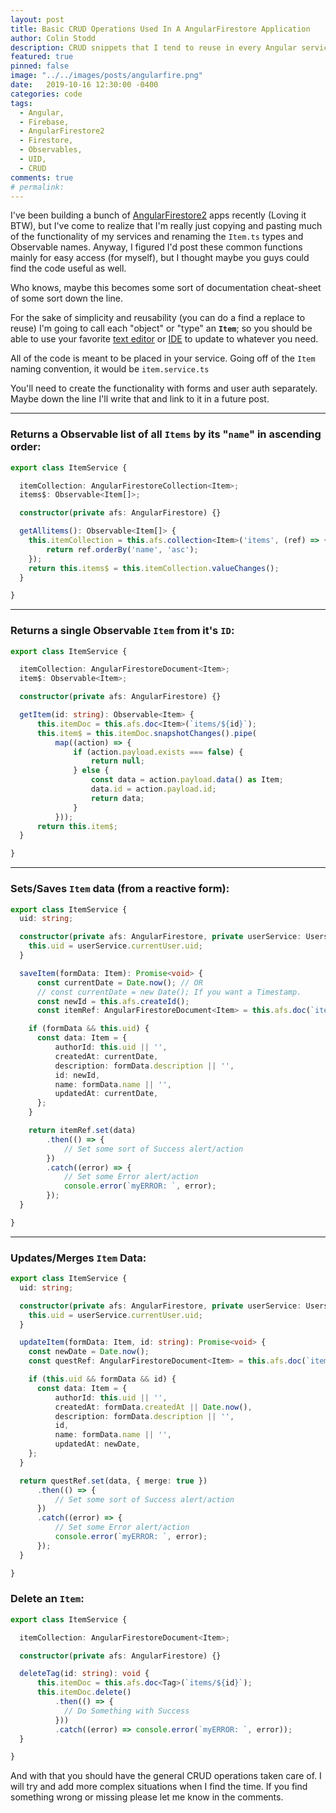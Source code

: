 ```yaml
---
layout: post
title: Basic CRUD Operations Used In A AngularFirestore Application
author: Colin Stodd
description: CRUD snippets that I tend to reuse in every Angular service
featured: true
pinned: false
image: "../../images/posts/angularfire.png"
date:   2019-10-16 12:30:00 -0400
categories: code
tags:
  - Angular,
  - Firebase,
  - AngularFirestore2
  - Firestore,
  - Observables,
  - UID,
  - CRUD
comments: true
# permalink:
---
```


I've been building a bunch of <a href="https://github.com/angular/angularfire2" target="_blank" rel="noopener">AngularFirestore2</a> apps recently (Loving it BTW), but I've come to realize that I'm really just copying and pasting much of the functionality of my services and renaming the `Item.ts` types and Observable names. Anyway, I figured I'd post these common functions mainly for easy access (for myself), but I thought maybe you guys could find the code useful as well.

Who knows, maybe this becomes some sort of documentation cheat-sheet of some sort down the line.

For the sake of simplicity and reusability (you can do a find a replace to reuse) I'm going to call each "object" or "type" an **`Item`**; so you should be able to use your favorite <a href="https://code.visualstudio.com/" target="_blank" rel="noopener" title="Visual Studio Code">text editor</a> or <a href="https://www.jetbrains.com/webstorm/" target="_blank" rel="noopener" title="Webstorm">IDE</a> to update to whatever you need.

All of the code is meant to be placed in your service. Going off of the `Item` naming convention, it would be
`item.service.ts`

You'll need to create the functionality with forms and user auth separately. Maybe down the line I'll write that and link to it in a future post.

---

### Returns a Observable list of all `Items` by its "`name`" in ascending order:

```typescript
export class ItemService {

  itemCollection: AngularFirestoreCollection<Item>;
  items$: Observable<Item[]>;

  constructor(private afs: AngularFirestore) {}

  getAllitems(): Observable<Item[]> {
    this.itemCollection = this.afs.collection<Item>('items', (ref) => {
        return ref.orderBy('name', 'asc');
    });
    return this.items$ = this.itemCollection.valueChanges();
  }

}
```

---

### Returns a single Observable `Item` from it's `ID`:

```typescript
export class ItemService {

  itemCollection: AngularFirestoreDocument<Item>;
  item$: Observable<Item>;

  constructor(private afs: AngularFirestore) {}

  getItem(id: string): Observable<Item> {
      this.itemDoc = this.afs.doc<Item>(`items/${id}`);
      this.item$ = this.itemDoc.snapshotChanges().pipe(
          map((action) => {
              if (action.payload.exists === false) {
                  return null;
              } else {
                  const data = action.payload.data() as Item;
                  data.id = action.payload.id;
                  return data;
              }
          }));
      return this.item$;
  }

}
```

---

### Sets/Saves `Item` data (from a reactive form):

```typescript
export class ItemService {
  uid: string;

  constructor(private afs: AngularFirestore, private userService: UsersService) {
    this.uid = userService.currentUser.uid;
  }

  saveItem(formData: Item): Promise<void> {
      const currentDate = Date.now(); // OR
      // const currentDate = new Date(); If you want a Timestamp.
      const newId = this.afs.createId();
      const itemRef: AngularFirestoreDocument<Item> = this.afs.doc(`items/${newId}`);

    if (formData && this.uid) {
      const data: Item = {
          authorId: this.uid || '',
          createdAt: currentDate,
          description: formData.description || '',
          id: newId,
          name: formData.name || '',
          updatedAt: currentDate,
      };
    }

    return itemRef.set(data)
        .then(() => {
            // Set some sort of Success alert/action
        })
        .catch((error) => {
            // Set some Error alert/action
            console.error(`myERROR: `, error);
        });
  }

}
```

---

### Updates/Merges `Item` Data:

```typescript
export class ItemService {
  uid: string;

  constructor(private afs: AngularFirestore, private userService: UsersService) {
    this.uid = userService.currentUser.uid;
  }

  updateItem(formData: Item, id: string): Promise<void> {
    const newDate = Date.now();
    const questRef: AngularFirestoreDocument<Item> = this.afs.doc(`item/${id}`);

    if (this.uid && formData && id) {
      const data: Item = {
          authorId: this.uid || '',
          createdAt: formData.createdAt || Date.now(),
          description: formData.description || '',
          id,
          name: formData.name || '',
          updatedAt: newDate,
    };
  }

  return questRef.set(data, { merge: true })
      .then(() => {
          // Set some sort of Success alert/action
      })
      .catch((error) => {
          // Set some Error alert/action
          console.error(`myERROR: `, error);
      });
  }

}
```

### Delete an `Item`:

```typescript
export class ItemService {

  itemCollection: AngularFirestoreDocument<Item>;

  constructor(private afs: AngularFirestore) {}

  deleteTag(id: string): void {
      this.itemDoc = this.afs.doc<Tag>(`items/${id}`);
      this.itemDoc.delete()
          .then(() => {
            // Do Something with Success
          }))
          .catch((error) => console.error(`myERROR: `, error));
  }

}
```

And with that you should have the general CRUD operations taken care of. I will try and add more complex situations when I find the time. If you find something wrong or missing please let me know in the comments.